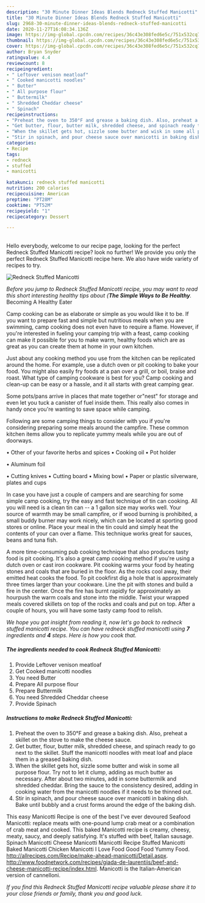 ```yaml
---
description: "30 Minute Dinner Ideas Blends Redneck Stuffed Manicotti"
title: "30 Minute Dinner Ideas Blends Redneck Stuffed Manicotti"
slug: 2968-30-minute-dinner-ideas-blends-redneck-stuffed-manicotti
date: 2020-11-27T16:08:34.136Z
image: https://img-global.cpcdn.com/recipes/36c43e308fed6e5c/751x532cq70/redneck-stuffed-manicotti-recipe-main-photo.jpg
thumbnail: https://img-global.cpcdn.com/recipes/36c43e308fed6e5c/751x532cq70/redneck-stuffed-manicotti-recipe-main-photo.jpg
cover: https://img-global.cpcdn.com/recipes/36c43e308fed6e5c/751x532cq70/redneck-stuffed-manicotti-recipe-main-photo.jpg
author: Bryan Snyder
ratingvalue: 4.4
reviewcount: 8
recipeingredient:
- " Leftover venison meatloaf"
- " Cooked manicotti noodles"
- " Butter"
- " All purpose flour"
- " Buttermilk"
- " Shredded Cheddar cheese"
- " Spinach"
recipeinstructions:
- "Preheat the oven to 350°F and grease a baking dish. Also, preheat a skillet on the stove to make the cheese sauce."
- "Get butter, flour, butter milk, shredded cheese, and spinach ready to go next to the skillet. Stuff the manicotti noodles with meat loaf and place them in a greased baking dish."
- "When the skillet gets hot, sizzle some butter and wisk in some all purpose flour. Try not to let it clump, adding as much butter as necessary. After about two minutes, add in some buttermilk and shredded cheddar. Bring the sauce to the consistency desired, adding in cooking water from the manicotti noodles if it needs to be thinned out."
- "Stir in spinach, and pour cheese sauce over manicotti in baking dish. Bake until bubbly and a crust forms around the edge of the baking dish."
categories:
- Recipe
tags:
- redneck
- stuffed
- manicotti

katakunci: redneck stuffed manicotti 
nutrition: 200 calories
recipecuisine: American
preptime: "PT28M"
cooktime: "PT52M"
recipeyield: "1"
recipecategory: Dessert

---
```

<br>
Hello everybody, welcome to our recipe page, looking for the perfect Redneck Stuffed Manicotti recipe? look no further! We provide you only the perfect Redneck Stuffed Manicotti recipe here. We also have wide variety of recipes to try.
<br>


![Redneck Stuffed Manicotti](https://img-global.cpcdn.com/recipes/36c43e308fed6e5c/751x532cq70/redneck-stuffed-manicotti-recipe-main-photo.jpg)

<i>Before you jump to Redneck Stuffed Manicotti recipe, you may want to read this short interesting healthy tips about {<strong>The Simple Ways to Be Healthy</strong>.</i>
Becoming A Healthy Eater

    
Camp cooking can be as elaborate or simple as you would like it to be. If you want to prepare fast and simple but nutritious meals when you are swimming, camp cooking does not even have to require a flame. However, if you're interested in fueling your camping trip with a feast, camp cooking can make it possible for you to make warm, healthy foods which are as great as you can create them at home in your own kitchen.

 Just about any cooking method you use from the kitchen can be replicated around the home. For example, use a dutch oven or pit cooking to bake your food. You might also easily fry foods at a pan over a grill, or boil, braise and roast. What type of camping cookware is best for you? Camp cooking and clean-up can be easy or a hassle, and it all starts with great camping gear.

Some pots/pans arrive in places that mate together or"nest" for storage and even let you tuck a canister of fuel inside them. This really also comes in handy once you're wanting to save space while camping.

Following are some camping things to consider with you if you're considering preparing some meals around the campfire. These common kitchen items allow you to replicate yummy meals while you are out of doorways.


• Other of your favorite herbs and spices
• Cooking oil
• Pot holder

• Aluminum foil

• Cutting knives
• Cutting board
• Mixing bowl
• Paper or plastic silverware, plates and cups

In case you have just a couple of campers and are searching for some simple camp cooking, try the easy and fast technique of tin can cooking. All you will need is a clean tin can -- a 1 gallon size may works well. Your source of warmth may be small campfire, or if wood burning is prohibited, a small buddy burner may work nicely, which can be located at sporting good stores or online. Place your meal in the tin could and simply heat the contents of your can over a flame.  This technique works great for sauces, beans and tuna fish.

A more time-consuming pub cooking technique that also produces tasty food is pit cooking.  It's also a great camp cooking method if you're using a dutch oven or cast iron cookware. Pit cooking warms your food by heating stones and coals that are buried in the floor. As the rocks cool away, their emitted heat cooks the food. To pit cookfirst dig a hole that is approximately three times larger than your cookware. Line the pit with stones and build a fire in the center. Once the fire has burnt rapidly for approximately an hourpush the warm coals and stone into the middle. Twist your wrapped meals covered skillets on top of the rocks and coals and put on top. After a couple of hours, you will have some tasty camp food to relish.


<i>We hope you got insight from reading it, now let's go back to redneck stuffed manicotti recipe. You can have redneck stuffed manicotti using <strong>7</strong> ingredients and <strong>4</strong> steps. Here is how you cook that.
</i>

##### The ingredients needed to cook Redneck Stuffed Manicotti:

1. Provide  Leftover venison meatloaf
1. Get  Cooked manicotti noodles
1. You need  Butter
1. Prepare  All purpose flour
1. Prepare  Buttermilk
1. You need  Shredded Cheddar cheese
1. Provide  Spinach


##### Instructions to make Redneck Stuffed Manicotti:

1. Preheat the oven to 350°F and grease a baking dish. Also, preheat a skillet on the stove to make the cheese sauce.
1. Get butter, flour, butter milk, shredded cheese, and spinach ready to go next to the skillet. Stuff the manicotti noodles with meat loaf and place them in a greased baking dish.
1. When the skillet gets hot, sizzle some butter and wisk in some all purpose flour. Try not to let it clump, adding as much butter as necessary. After about two minutes, add in some buttermilk and shredded cheddar. Bring the sauce to the consistency desired, adding in cooking water from the manicotti noodles if it needs to be thinned out.
1. Stir in spinach, and pour cheese sauce over manicotti in baking dish. Bake until bubbly and a crust forms around the edge of the baking dish.


This easy Manicotti Recipe is one of the best I&#39;ve ever devoured Seafood Manicotti: replace meats with one-pound lump crab meat or a combination of crab meat and cooked. This baked Manicotti recipe is creamy, cheesy, meaty, saucy, and deeply satisfying. It&#39;s stuffed with beef, Italian sausage. Spinach Manicotti Cheese Manicotti Manicotti Recipe Stuffed Manicotti Baked Manicotti Chicken Manicotti I Love Food Good Food Yummy Food. http://allrecipes.com/Recipe/make-ahead-manicotti/Detail.aspx. http://www.foodnetwork.com/recipes/giada-de-laurentiis/beef-and-cheese-manicotti-recipe/index.html. Manicotti is the Italian-American version of cannelloni. 

<i>If you find this Redneck Stuffed Manicotti recipe valuable please share it to your close friends or family, thank you and good luck.</i>
